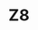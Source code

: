 ---
basin: 'No'
cudn: true
floor: Ground
grade: 6
images:
- /assets/images/rooms/noc/z8_1.jpg
- /assets/images/rooms/noc/z8_2.jpg
- /assets/images/rooms/noc/z8_3.jpg
- /assets/images/rooms/noc/z8_4.jpg
living_room: 'No'
location: North Court
name: Z8
network: Wired and Wireless
title: Z8
---